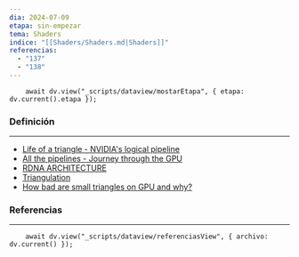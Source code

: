 ```yaml
---
dia: 2024-07-09
etapa: sin-empezar
tema: Shaders
indice: "[[Shaders/Shaders.md|Shaders]]"
referencias:
  - "137"
  - "138"
---
```

```dataviewjs
	await dv.view("_scripts/dataview/mostarEtapa", { etapa: dv.current().etapa });
```
### Definición
---
* [Life of a triangle - NVIDIA's logical pipeline](https://developer.nvidia.com/content/life-triangle-nvidias-logical-pipeline)
* [All the pipelines - Journey through the GPU](https://gpuopen.com/wp-content/uploads/2021/01/AMD_Graphics_pipeline_GIC2020.pdf)
* [RDNA ARCHITECTURE](https://www.amd.com/system/files/documents/rdna-whitepaper.pdf)
* [Triangulation](https://www.humus.name/index.php?page=Comments&ID=228)
* [How bad are small triangles on GPU and why?](https://www.g-truc.net/post-0662.html)



### Referencias
---
```dataviewjs
	await dv.view("_scripts/dataview/referenciasView", { archivo: dv.current() });
```